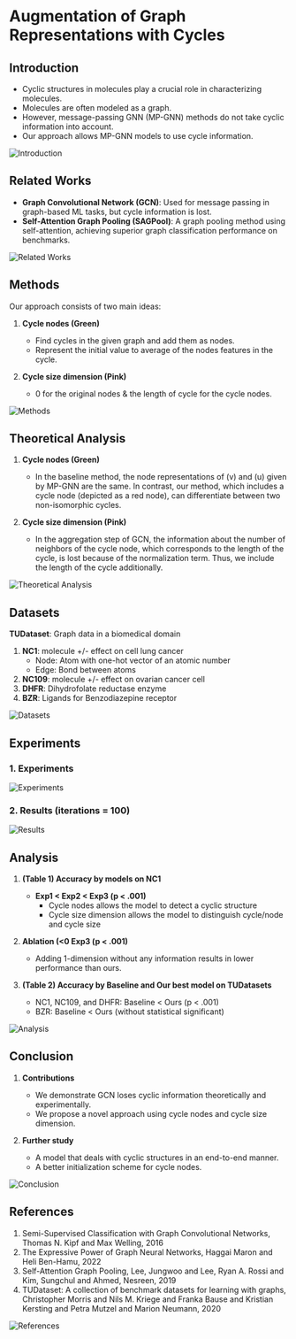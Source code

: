 # Augmentation of Graph Representations with Cycles

## Introduction
- Cyclic structures in molecules play a crucial role in characterizing molecules.
- Molecules are often modeled as a graph.
- However, message-passing GNN (MP-GNN) methods do not take cyclic information into account.
- Our approach allows MP-GNN models to use cycle information.

![Introduction](path/to/your/introduction-image.png)

## Related Works
- **Graph Convolutional Network (GCN)**: Used for message passing in graph-based ML tasks, but cycle information is lost.
- **Self-Attention Graph Pooling (SAGPool)**: A graph pooling method using self-attention, achieving superior graph classification performance on benchmarks.

![Related Works](path/to/your/related-works-image.png)

## Methods
Our approach consists of two main ideas:

1. **Cycle nodes (Green)**
   - Find cycles in the given graph and add them as nodes.
   - Represent the initial value to average of the nodes features in the cycle.

2. **Cycle size dimension (Pink)**
   - 0 for the original nodes & the length of cycle for the cycle nodes.

![Methods](path/to/your/methods-image.png)

## Theoretical Analysis

1. **Cycle nodes (Green)**
   - In the baseline method, the node representations of \(v\) and \(u\) given by MP-GNN are the same. In contrast, our method, which includes a cycle node (depicted as a red node), can differentiate between two non-isomorphic cycles.

2. **Cycle size dimension (Pink)**
   - In the aggregation step of GCN, the information about the number of neighbors of the cycle node, which corresponds to the length of the cycle, is lost because of the normalization term. Thus, we include the length of the cycle additionally.

![Theoretical Analysis](path/to/your/theoretical-analysis-image.png)

## Datasets

**TUDataset**: Graph data in a biomedical domain
1. **NC1**: molecule +/- effect on cell lung cancer
   - Node: Atom with one-hot vector of an atomic number
   - Edge: Bond between atoms
2. **NC109**: molecule +/- effect on ovarian cancer cell
3. **DHFR**: Dihydrofolate reductase enzyme
4. **BZR**: Ligands for Benzodiazepine receptor

![Datasets](path/to/your/datasets-image.png)

## Experiments

### 1. Experiments
   ![Experiments](path/to/your/experiments-image.png)

### 2. Results (iterations = 100)
   ![Results](path/to/your/results-image.png)

## Analysis

1. **(Table 1) Accuracy by models on NC1**
   - **Exp1 < Exp2 < Exp3 (p < .001)**
     - Cycle nodes allows the model to detect a cyclic structure
     - Cycle size dimension allows the model to distinguish cycle/node and cycle size

2. **Ablation (<0 Exp3 (p < .001)**
   - Adding 1-dimension without any information results in lower performance than ours.

3. **(Table 2) Accuracy by Baseline and Our best model on TUDatasets**
   - NC1, NC109, and DHFR: Baseline < Ours (p < .001)
   - BZR: Baseline < Ours (without statistical significant)

![Analysis](path/to/your/analysis-image.png)

## Conclusion

1. **Contributions**
   - We demonstrate GCN loses cyclic information theoretically and experimentally.
   - We propose a novel approach using cycle nodes and cycle size dimension.

2. **Further study**
   - A model that deals with cyclic structures in an end-to-end manner.
   - A better initialization scheme for cycle nodes.

![Conclusion](path/to/your/conclusion-image.png)

## References
1. Semi-Supervised Classification with Graph Convolutional Networks, Thomas N. Kipf and Max Welling, 2016
2. The Expressive Power of Graph Neural Networks, Haggai Maron and Heli Ben-Hamu, 2022
3. Self-Attention Graph Pooling, Lee, Jungwoo and Lee, Ryan A. Rossi and Kim, Sungchul and Ahmed, Nesreen, 2019
4. TUDataset: A collection of benchmark datasets for learning with graphs, Christopher Morris and Nils M. Kriege and Franka Bause and Kristian Kersting and Petra Mutzel and Marion Neumann, 2020

![References](path/to/your/references-image.png)
